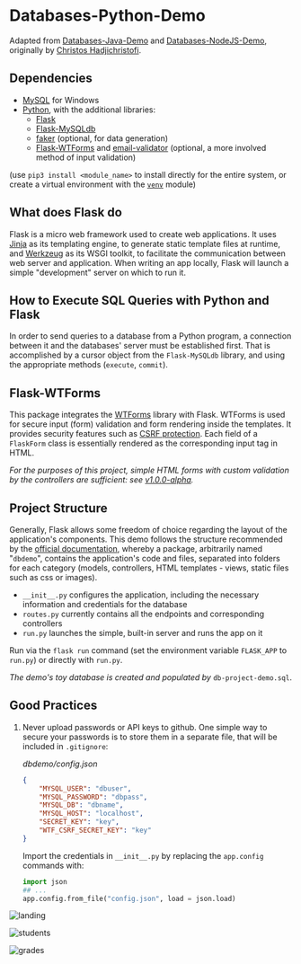 # Databases-Python-Demo

Adapted from [Databases-Java-Demo](https://github.com/ChristosHadjichristofi/Databases-Java-Demo) and [Databases-NodeJS-Demo](https://github.com/ChristosHadjichristofi/Databases-NodeJS-Demo), originally by [Christos Hadjichristofi](https://github.com/ChristosHadjichristofi).

## Dependencies

 - [MySQL](https://www.mysql.com/) for Windows
 - [Python](https://www.python.org/downloads/), with the additional libraries:
    - [Flask](https://flask.palletsprojects.com/en/2.0.x/)
    - [Flask-MySQLdb](https://flask-mysqldb.readthedocs.io/en/latest/)
    - [faker](https://faker.readthedocs.io/en/master/) (optional, for data generation)
    - [Flask-WTForms](https://flask-wtf.readthedocs.io/en/1.0.x/) and [email-validator](https://pypi.org/project/email-validator/) (optional, a more involved method of input validation)

(use `pip3 install <module_name>` to install directly for the entire system, or create a virtual environment with the [`venv`](https://docs.python.org/3/library/venv.html) module)

## What does Flask do

Flask is a micro web framework used to create web applications. It uses [Jinja](https://jinja.palletsprojects.com/en/3.0.x/) as its templating engine, to generate static template files at runtime, and [Werkzeug](https://www.palletsprojects.com/p/werkzeug/) as its WSGI toolkit, to facilitate the communication between web server and application. When writing an app locally, Flask will launch a simple "development" server on which to run it.

## How to Execute SQL Queries with Python and Flask

In order to send queries to a database from a Python program, a connection between it and the databases' server must be established first. That is accomplished by a cursor object from the `Flask-MySQLdb` library, and using the appropriate methods (`execute`, `commit`).

## Flask-WTForms

This package integrates the [WTForms](https://wtforms.readthedocs.io/en/3.0.x/) library with Flask. WTForms is used for secure input (form) validation and form rendering inside the templates. It provides security features such as [CSRF protection](https://en.wikipedia.org/wiki/Cross-site_request_forgery). Each field of a `FlaskForm` class is essentially rendered as the corresponding input tag in HTML.

_For the purposes of this project, simple HTML forms with custom validation by the controllers are sufficient: see [v1.0.0-alpha](https://github.com/DimK19/Databases-Python-Demo/releases/tag/v1.0.0-alpha)._

## Project Structure

Generally, Flask allows some freedom of choice regarding the layout of the application's components. This demo follows the structure recommended by the [official documentation](https://flask.palletsprojects.com/en/2.0.x/tutorial/layout/), whereby a package, arbitrarily named "`dbdemo`", contains the application's code and files, separated into folders for each category (models, controllers, HTML templates - views, static files such as css or images).

 - `__init__.py` configures the application, including the necessary information and credentials for the database
 - `routes.py` currently contains all the endpoints and corresponding controllers
 - `run.py` launches the simple, built-in server and runs the app on it

Run via the `flask run` command (set the environment variable `FLASK_APP` to `run.py`) or directly with `run.py`.

_The demo's toy database is created and populated by_ `db-project-demo.sql`.

## Good Practices

 1. Never upload passwords or API keys to github. One simple way to secure your passwords is to store them in a separate file, that will be included in `.gitignore`:

    _dbdemo/config.json_
    ```json
    {
        "MYSQL_USER": "dbuser",
        "MYSQL_PASSWORD": "dbpass",
        "MYSQL_DB": "dbname",
        "MYSQL_HOST": "localhost",
        "SECRET_KEY": "key",
        "WTF_CSRF_SECRET_KEY": "key"
    }
    ```
    Import the credentials in `__init__.py` by replacing the `app.config` commands with:
    ```python
    import json
    ## ...
    app.config.from_file("config.json", load = json.load)
    ```

![landing](https://user-images.githubusercontent.com/40044042/156389573-9e6c1c3a-1488-4e39-913f-96dd11091adb.png)

![students](https://user-images.githubusercontent.com/40044042/156389596-a409b129-e9cb-4946-9d9d-47f113c1d8f3.png)

![grades](https://user-images.githubusercontent.com/40044042/156389628-1653aba7-c033-48d0-ac3a-df37374f0d1e.png)
